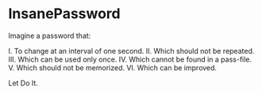 # InsanePassword

Imagine a password that:

I.   To change at an interval of one second.
II.  Which should not be repeated.
III. Which can be used only once.
IV.  Which cannot be found in a pass-file.
V.   Which should not be memorized.
VI.  Which can be improved.

Let Do It.
